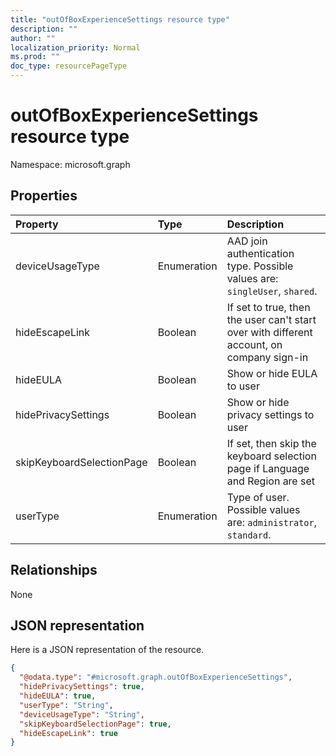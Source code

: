 ```yaml
---
title: "outOfBoxExperienceSettings resource type"
description: ""
author: ""
localization_priority: Normal
ms.prod: ""
doc_type: resourcePageType
---
```


# outOfBoxExperienceSettings resource type


Namespace: microsoft.graph



## Properties
|Property|Type|Description|
|:---|:---|:---|
|deviceUsageType|Enumeration|AAD join authentication type. Possible values are: `singleUser`, `shared`.|
|hideEscapeLink|Boolean|If set to true, then the user can't start over with different account, on company sign-in|
|hideEULA|Boolean|Show or hide EULA to user|
|hidePrivacySettings|Boolean|Show or hide privacy settings to user|
|skipKeyboardSelectionPage|Boolean|If set, then skip the keyboard selection page if Language and Region are set|
|userType|Enumeration|Type of user. Possible values are: `administrator`, `standard`.|

## Relationships
None

## JSON representation
Here is a JSON representation of the resource.
<!-- {
  "blockType": "resource",
  "@odata.type": "microsoft.graph.outOfBoxExperienceSettings"
}
-->
``` json
{
  "@odata.type": "#microsoft.graph.outOfBoxExperienceSettings",
  "hidePrivacySettings": true,
  "hideEULA": true,
  "userType": "String",
  "deviceUsageType": "String",
  "skipKeyboardSelectionPage": true,
  "hideEscapeLink": true
}
```

